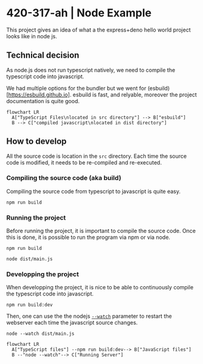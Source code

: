 # 420-317-ah | Node Example

This project gives an idea of what a the express+deno hello world project
looks like in node js.


## Technical decision

As node.js does not run typescript natively, we need to compile the 
typescript code into javascript.  

We had multiple options for the bundler but we went for (esbuild)[https://esbuild.github.io].
esbuild is fast, and relyable, moreover the project documentation is quite good.

```mermaid
flowchart LR
  A["TypeScript Files\nlocated in src directory"] --> B["esbuild"]
  B --> C["compiled javascript\nlocated in dist directory"]
```

## How to develop

All the source code is location in the `src` directory.  Each time the source code 
is modified, it needs to be re-compiled and re-executed.

### Compiling the source code (aka build)

Compiling the source code from typescript to javascript is quite easy.

```shell
npm run build
```

### Running the project

Before running the project, it is important to compile the source code.  Once this
is done, it is possible to run the program via npm or via node.

```shell
npm run build
```

```shell
node dist/main.js
```


### Developping the project

When developping the project, it is nice to be able to continuously compile
the typescript code into javascript. 

```shell
npm run build:dev
```

Then, one can use the the nodejs [`--watch`](https://nodejs.org/api/cli.html#--watch) parameter
to restart the webserver each time the javascript source changes.

```shell
node --watch dist/main.js
```

```mermaid
flowchart LR
  A["TypeScript files"] --npm run build:dev--> B["JavaScript files"]
  B --"node --watch"--> C["Running Server"]
```
